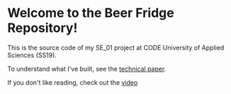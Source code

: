 # Welcome to the Beer Fridge Repository!

This is the source code of my SE_01 project at CODE University of Applied Sciences (SS19). 

To understand what I've built, see the [technical paper](https://github.com/lennartschoch/beer-fridge/wiki/Technical-paper).

If you don't like reading, check out the [video](https://streamable.com/1ekqo)
